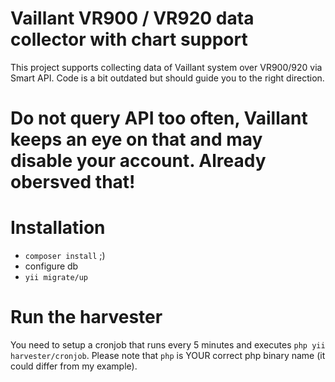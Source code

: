 # Vaillant VR900 / VR920 data collector with chart support

This project supports collecting data of Vaillant system over VR900/920 via Smart API. Code is a bit outdated but should guide you to the right direction.

# Do not query API too often, Vaillant keeps an eye on that and may disable your account. Already obersved that!

# Installation

* `composer install` ;)
* configure db
* `yii migrate/up`

# Run the harvester

You need to setup a cronjob that runs every 5 minutes and executes `php yii harvester/cronjob`. Please note that `php` is YOUR correct php binary name (it could differ from my example).
